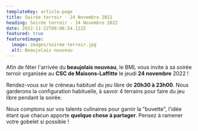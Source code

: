 ```yaml
---
templateKey: article-page
title: Soirée terroir - 24 Novembre 2022
heading: Soirée terroir - 24 Novembre 2022
date: 2022-11-22T09:06:54.122Z
featured: true
featuredimage:
  image: images/soiree-terroir.jpg
  alt: Beaujolais nouveau
---
```

A﻿fin de fêter l'arrivée du **beaujolais nouveau**, le BML vous invite à sa soirée terroir organisée au **CSC de Maisons-Laffitte** le jeudi **24 novembre** 2022 !

R﻿endez-vous sur le créneau habituel du jeu libre de **20h30 à 23h00**. Nous garderons la configuration habituelle, à savoir 4 terrains pour faire du jeu libre pendant la soirée.

N﻿ous comptons sur vos talents culinaires pour garnir la "buvette", l'idée étant que chacun apporte **quelque chose à partager**. Pensez à ramener votre gobelet si possible !